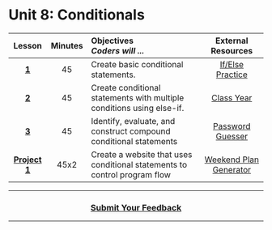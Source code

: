 # Unit 8: Conditionals




|Lesson|Minutes|Objectives <br> *Coders will ...*|External Resources
|:-------:|:-------:|:-------|:-------:|
|[**1**](https://drive.google.com/open?id=1hmfAV_oIsX5VETDOTZ_VCVuQj3G7wGQBhv5_As46rXs)|45|Create basic conditional statements.|[If/Else Practice](https://popcode.org/?gist=a9c3336d96e106394037e522ecc41fa0)|
|[**2**](https://drive.google.com/open?id=109FV9UJxFCey6tIkDuoMuzvaxockQLLLwQ-8_G-vhmw)|45|Create conditional statements with multiple conditions using else-if.|[Class Year](https://popcode.org/?snapshot=d14787b9-68c5-489a-ae20-a74d93d75b92)|
|[**3**](https://drive.google.com/open?id=1g-IFQ_31oN1A3d8Rn32HKqyLl7Izfusy8_8ZHdtM_44)|45|Identify, evaluate, and construct compound conditional statements|[Password Guesser](https://github.com/ScriptEdcurriculum/curriculum2016/tree/master/year1/units/unit9/projects/project1)|
|[**Project 1**](https://drive.google.com/open?id=1o_iziw0N-TxIP7L1_gDoDd4g3F0Gw3-knWhv4ugkre0)|45x2|Create a website that uses conditional statements to control program flow|[Weekend Plan Generator](https://popcode.org/?snapshot=256af43f-9252-4013-83a2-5569f8729315)|


----
<h3 align="center"><a href="https://docs.google.com/forms/d/e/1FAIpQLSeLpI-m6UKvIxk97F8R1iidFRaYXJ3dfcUuIjx2Pz0WMfO1SA/viewform">Submit Your Feedback</a> </h3>

----
